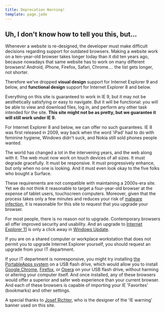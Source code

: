```yaml
---
title: Deprecation Warning!
template: page.jade
---
```


Uh, I don't know how to tell you this, but...
----------------------------------------------

Whenever a website is re-designed, the developer must make difficult decisions regarding support for outdated browsers. Making a website work on a ten-year-old browser takes longer today than it did ten years ago, because nowadays that same website has to work on many different browsers! Android, iPhone, Firefox, Safari, Chrome.... the list gets longer, not shorter.

Therefore we've dropped **visual design** support for Internet Explorer 9 and below, and **functional design** support for Internet Explorer 8 and below.

Everything on this site is guaranteed to work in IE 9, but it may not be aesthetically satisfying or easy to navigate. But it will be functional: you will be able to view and download files, log in, and perform any other task intended for the site. **This site might not be as pretty, but we guarantee it will still work under IE 9.**

For Internet Explorer 8 and below, we can offer no such guarantees. IE 8 was first released in 2009, way back when the word 'iPad' had to do with feminine hygiene, Windows didn't suck, and Nokia still sold phones people wanted.

The world has changed a lot in the intervening years, and the web along with it. The web must now work on touch devices of all sizes. It must degrade gracefully. It must be responsive. It must progressively enhance, but only when no one is looking. And it must even look okay to the five folks who bought a Surface.

These requirements are not compatible with maintaining a 2000s-era site. Yet we do not think it reasonable to target a four-year-old browser at the expense of tablet users, touchscreen computers. Moreover, given that the process takes only a few minutes and reduces your risk of [malware infection](http://en.wikipedia.org/wiki/Malware), it is reasonable for this site to request that you upgrade your browser.

For most people, there is no reason *not* to upgrade. Contemporary browsers all offer improved security and usability. And an upgrade to [Internet Explorer 11](http://en.wikipedia.org/wiki/Internet_Explorer_11) is only a click away in [Windows Update](http://windowsupdate.microsoft.com/).

If you are on a shared computer or workplace workstation that does not permit you to upgrade Internet Explorer yourself, you should request an upgrade from your IT department.

If your IT department is nonresponsive, you might try installing [the PortableApps system](http://portableapps.com) on a USB flash drive, which would allow you to install [Google Chrome](https://www.google.com/chrome), [Firefox](http://www.mozilla.org/en-US/), or [Opera](http://www.opera.com/) on your USB flash drive, without harming or altering your computer itself. And once installed, any of these browsers would offer a superior and safer web experience than your current browser. And each of these browsers is capable of importing your IE 'Favorites'
(bookmarks) and other settings.

A special thanks to [Josef Richter](http://theie8countdown.com/), who is the designer of the 'IE warning' banner used on this site.


